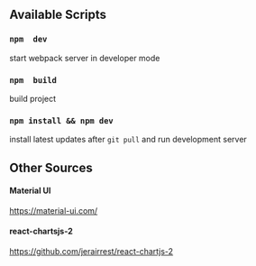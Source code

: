 

## Available Scripts


### `npm  dev` 
start webpack server in developer mode

### `npm  build` 
build project
 
### `npm install && npm dev`
install latest updates after `git pull` and run development server

 
## Other Sources
####  Material UI 
https://material-ui.com/
####  react-chartsjs-2
https://github.com/jerairrest/react-chartjs-2 
